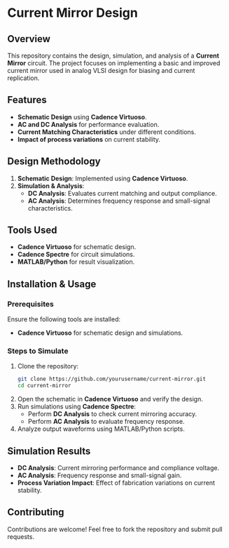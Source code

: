 # Current Mirror Design

## Overview
This repository contains the design, simulation, and analysis of a **Current Mirror** circuit. The project focuses on implementing a basic and improved current mirror used in analog VLSI design for biasing and current replication.

## Features
- **Schematic Design** using **Cadence Virtuoso**.
- **AC and DC Analysis** for performance evaluation.
- **Current Matching Characteristics** under different conditions.
- **Impact of process variations** on current stability.

## Design Methodology
1. **Schematic Design**: Implemented using **Cadence Virtuoso**.
2. **Simulation & Analysis**:
   - **DC Analysis**: Evaluates current matching and output compliance.
   - **AC Analysis**: Determines frequency response and small-signal characteristics.

## Tools Used
- **Cadence Virtuoso** for schematic design.
- **Cadence Spectre** for circuit simulations.
- **MATLAB/Python** for result visualization.

## Installation & Usage
### Prerequisites
Ensure the following tools are installed:
- **Cadence Virtuoso** for schematic design and simulations.

### Steps to Simulate
1. Clone the repository:
   ```sh
   git clone https://github.com/yourusername/current-mirror.git
   cd current-mirror
   ```
2. Open the schematic in **Cadence Virtuoso** and verify the design.
3. Run simulations using **Cadence Spectre**:
   - Perform **DC Analysis** to check current mirroring accuracy.
   - Perform **AC Analysis** to evaluate frequency response.
4. Analyze output waveforms using MATLAB/Python scripts.

## Simulation Results
- **DC Analysis**: Current mirroring performance and compliance voltage.
- **AC Analysis**: Frequency response and small-signal gain.
- **Process Variation Impact**: Effect of fabrication variations on current stability.

## Contributing
Contributions are welcome! Feel free to fork the repository and submit pull requests.

